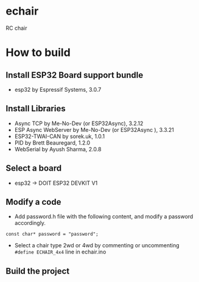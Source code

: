 # echair
RC chair

# How to build

## Install ESP32 Board support bundle
* esp32 by Espressif Systems, 3.0.7

## Install Libraries
* Async TCP by Me-No-Dev (or ESP32Async), 3.2.12
* ESP Async WebServer by Me-No-Dev (or ESP32Async ), 3.3.21
* ESP32-TWAI-CAN by sorek.uk, 1.0.1
* PID by Brett Beauregard, 1.2.0
* WebSerial by Ayush Sharma, 2.0.8

## Select a board
* esp32 -> DOIT ESP32 DEVKIT V1

## Modify a code
* Add password.h file with the following content, and modify a password accordingly.
```
const char* password = "password";
```
* Select a chair type 2wd or 4wd by commenting or uncommenting `#define ECHAIR_4x4` line in echair.ino

## Build the project


